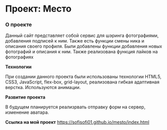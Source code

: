 # Проект: Место

### О проекте

Данный сайт представляет собой сервис для шэринга фотографиями, добавления подписей к ним. Также есть функции смены
ника и описания своего профиля. Были добавлены функции добавления новых фотографий и описания к ним. Также реализована функция лайков на фотографиях

**Технологии**

При создании данного проекта были использованы технологии HTML5, CSS3, JavaScript, flex-box, grid-layout, реализована гибкая адаптивная верстка. Используются анимации.

**Развитие проекта**

В будущем планируется реализрвать отправку форм на сервер, изменение аватара.

**Ссылка на мой проект**
https://sofisofi01.github.io/mesto/index.html 